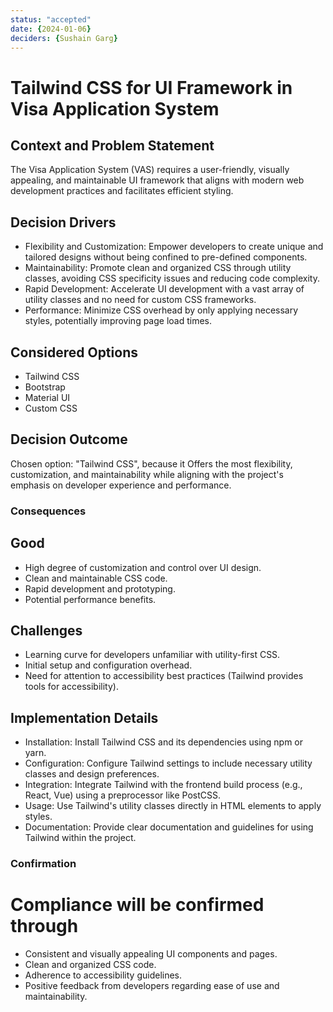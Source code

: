 ```yaml
---
status: "accepted"
date: {2024-01-06}
deciders: {Sushain Garg}
---
```

# Tailwind CSS for UI Framework in Visa Application System

## Context and Problem Statement

The Visa Application System (VAS) requires a user-friendly, visually appealing, and maintainable UI framework that aligns with modern web development practices and facilitates efficient styling.

## Decision Drivers

* Flexibility and Customization: Empower developers to create unique and tailored designs without being confined to pre-defined components.
* Maintainability: Promote clean and organized CSS through utility classes, avoiding CSS specificity issues and reducing code complexity.
* Rapid Development: Accelerate UI development with a vast array of utility classes and no need for custom CSS frameworks.
* Performance: Minimize CSS overhead by only applying necessary styles, potentially improving page load times.

## Considered Options

* Tailwind CSS
* Bootstrap
* Material UI
* Custom CSS

## Decision Outcome

Chosen option: "Tailwind CSS", because
it Offers the most flexibility, customization, and maintainability while aligning with the project's emphasis on developer experience and performance.

### Consequences

## Good 

* High degree of customization and control over UI design.
* Clean and maintainable CSS code.
* Rapid development and prototyping.
* Potential performance benefits.

## Challenges

* Learning curve for developers unfamiliar with utility-first CSS.
* Initial setup and configuration overhead.
* Need for attention to accessibility best practices (Tailwind provides tools for accessibility).

## Implementation Details

* Installation: Install Tailwind CSS and its dependencies using npm or yarn.
* Configuration: Configure Tailwind settings to include necessary utility classes and design preferences.
* Integration: Integrate Tailwind with the frontend build process (e.g., React, Vue) using a preprocessor like PostCSS.
* Usage: Use Tailwind's utility classes directly in HTML elements to apply styles.
* Documentation: Provide clear documentation and guidelines for using Tailwind within the project.

### Confirmation

# Compliance will be confirmed through

* Consistent and visually appealing UI components and pages.
* Clean and organized CSS code.
* Adherence to accessibility guidelines.
* Positive feedback from developers regarding ease of use and maintainability.
